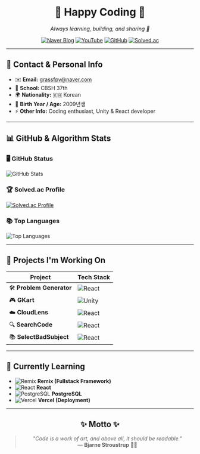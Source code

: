 <div align="center">

# 🌟 Happy Coding 🌟  
_Always learning, building, and sharing 🚀_

[![Naver Blog](https://img.shields.io/badge/Blog-03C75A?style=for-the-badge&logo=naver&logoColor=white)](https://blog.naver.com/happy_coding-)
[![YouTube](https://img.shields.io/badge/Youtube-FF0000?style=for-the-badge&logo=youtube&logoColor=white)](https://www.youtube.com/@GRASS_CODING)
[![GitHub](https://img.shields.io/badge/GitHub-181717?style=for-the-badge&logo=github&logoColor=white)](https://github.com/lmwmason)
[![Solved.ac](https://img.shields.io/badge/Solved.ac-1A1A1A?style=for-the-badge&logo=acm&logoColor=white)](https://solved.ac/lmwmason)

</div>

---

## 📇 Contact & Personal Info
- ✉️ **Email:** [grassfpv@naver.com](mailto:grassfpv@naver.com)  
- 🏫 **School:** CBSH 37th  
- 🌍 **Nationality:** 🇰🇷 Korean  
- 🎂 **Birth Year / Age:** 2009년생  
- ⚡ **Other Info:** Coding enthusiast, Unity & React developer  

---

## 📊 GitHub & Algorithm Stats
### 🖥️ GitHub Status
![GitHub Stats](https://github-readme-stats.vercel.app/api?username=lmwmason&show_icons=true&theme=cobalt)

### 🏆 Solved.ac Profile
[![Solved.ac Profile](http://mazassumnida.wtf/api/generate_badge?boj=lmwmason)](https://solved.ac/lmwmason)

### 📚 Top Languages
![Top Languages](https://github-readme-stats.vercel.app/api/top-langs/?username=lmwmason&layout=compact&theme=gruvbox)

---

## 🚀 Projects I'm Working On

| Project | Tech Stack |
|---------|------------|
| 🛠️ **Problem Generator** | ![React](https://img.shields.io/badge/React-61DAFB?style=flat&logo=react&logoColor=black) |
| 🎮 **GKart** | ![Unity](https://img.shields.io/badge/Unity-000000?style=flat&logo=unity&logoColor=white) |
| ☁️ **CloudLens** | ![React](https://img.shields.io/badge/React-61DAFB?style=flat&logo=react&logoColor=black) |
| 🔍 **SearchCode** | ![React](https://img.shields.io/badge/React-61DAFB?style=flat&logo=react&logoColor=black) |
| 📚 **SelectBadSubject** | ![React](https://img.shields.io/badge/React-61DAFB?style=flat&logo=react&logoColor=black) |

---

## 📖 Currently Learning

- ![Remix](https://img.shields.io/badge/Remix-000000?style=for-the-badge&logo=remix&logoColor=white) **Remix (Fullstack Framework)**  
- ![React](https://img.shields.io/badge/React-61DAFB?style=for-the-badge&logo=react&logoColor=black) **React**  
- ![PostgreSQL](https://img.shields.io/badge/PostgreSQL-4169E1?style=for-the-badge&logo=postgresql&logoColor=white) **PostgreSQL**  
- ![Vercel](https://img.shields.io/badge/Vercel-000000?style=for-the-badge&logo=vercel&logoColor=white) **Vercel (Deployment)**  

---

<div align="center">

## ✨ Motto ✨  

> *"Code is a work of art, and above all, it should be readable."*  
> — **Bjarne Stroustrup** 🧑‍💻  

</div>
